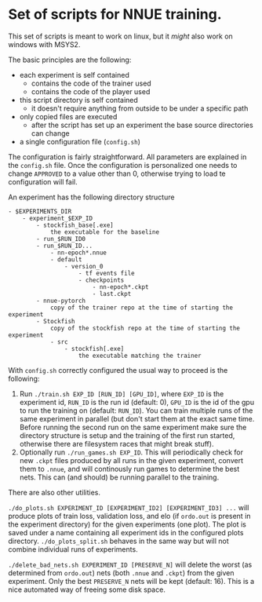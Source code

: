 # Set of scripts for NNUE training.

This set of scripts is meant to work on linux, but it *might* also work on windows with MSYS2.

The basic principles are the following:

- each experiment is self contained
    - contains the code of the trainer used
    - contains the code of the player used
- this script directory is self contained
    - it doesn't require anything from outside to be under a specific path
- only copied files are executed
    - after the script has set up an experiment the base source directories can change
- a single configuration file (`config.sh`)

The configuration is fairly straightforward. All parameters are explained in the `config.sh` file. Once the configuration is personalized one needs to change `APPROVED` to a value other than 0, otherwise trying to load te configuration will fail.

An experiment has the following directory structure
```
- $EXPERIMENTS_DIR
    - experiment_$EXP_ID
        - stockfish_base[.exe]
            the executable for the baseline
        - run_$RUN_ID0
        - run_$RUN_ID...
            - nn-epoch*.nnue
            - default
                - version_0
                    - tf events file
                    - checkpoints
                        - nn-epoch*.ckpt
                        - last.ckpt
        - nnue-pytorch
            copy of the trainer repo at the time of starting the experiment
        - Stockfish
            copy of the stockfish repo at the time of starting the experiment
            - src
                - stockfish[.exe]
                    the executable matching the trainer
```

With `config.sh` correctly configured the usual way to proceed is the following:

1. Run `./train.sh EXP_ID [RUN_ID] [GPU_ID]`, where `EXP_ID` is the experiment id, `RUN_ID` is the run id (default: 0), `GPU_ID` is the id of the gpu to run the training on (default: `RUN_ID`). You can train multiple runs of the same experiment in parallel (but don't start them at the exact same time. Before running the second run on the same experiment make sure the directory structure is setup and the training of the first run started, otherwise there are filesystem races that might break stuff).
2. Optionally run `./run_games.sh EXP_ID`. This will periodically check for new `.ckpt` files produced by all runs in the given experiment, convert them to `.nnue`, and will continously run games to determine the best nets. This can (and should) be running parallel to the training.

There are also other utilities.

`./do_plots.sh EXPERIMENT_ID [EXPERIMENT_ID2] [EXPERIMENT_ID3] ...` will produce plots of train loss, validation loss, and elo (if `ordo.out` is present in the experiment directory) for the given experiments (one plot). The plot is saved under a name containing all experiment ids in the configured plots directory. `./do_plots_split.sh` behaves in the same way but will not combine individual runs of experiments.

`./delete_bad_nets.sh EXPERIMENT_ID [PRESERVE_N]` will delete the worst (as determined from `ordo.out`) nets (both `.nnue` and `.ckpt`) from the given experiment. Only the best `PRESERVE_N` nets will be kept (default: 16). This is a nice automated way of freeing some disk space.
